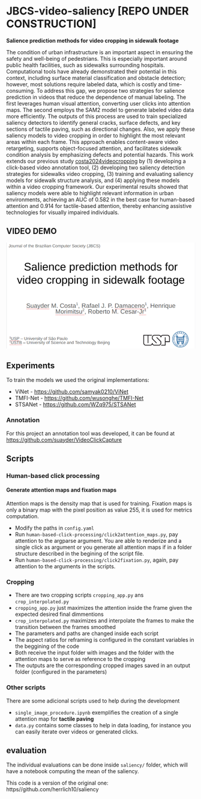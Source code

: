 # JBCS-video-saliency [REPO UNDER CONSTRUCTION]

**Salience prediction methods for video cropping in sidewalk footage**

The condition of urban infrastructure is an important aspect in ensuring the safety and well-being of pedestrians. This is especially important around public health facilities, such as sidewalks surrounding hospitals. Computational tools have already demonstrated their potential in this context, including surface material classification and obstacle detection; however, most solutions require labeled data, which is costly and time-consuming. To address this gap, we propose two strategies for salience prediction in videos that reduce the dependence of manual labeling. The first leverages human visual attention, converting user clicks into attention maps. The second employs the SAM2 model to generate labeled video data more efficiently. The outputs of this process are used to train specialized saliency detectors to identify general cracks, surface defects, and key sections of tactile paving, such as directional changes. Also, we apply these saliency models to video cropping in order to highlight the most relevant areas within each frame. This approach enables content-aware video retargeting, supports object-focused attention, and facilitates sidewalk condition analysis by emphasizing defects and potential hazards. This work extends our previous  study [costa2024videocropping](https://repositorio.usp.br/directbitstream/6a94f30c-3267-4f77-8b84-042cd0eecc96/3225831.pdf) by (1) developing a click-based video annotation tool, (2) developing two saliency detection strategies for sidewalks video cropping, (3) training and evaluating saliency models for sidewalk structure analysis, and (4) applying these models within a video cropping framework. Our experimental results showed that saliency models were able to highlight relevant information in urban environments, achieving an AUC of 0.582 in the best case for human-based attention and 0.914 for tactile-based attention, thereby enhancing assistive technologies for visually impaired individuals.

## VIDEO DEMO

[![](assets/first_page.png)](https://drive.google.com/file/d/1fe7JgEsmDxfiSc1JlJBSFe1ezeB4KgNb/view?usp=drive_link)

## Experiments

To train the models we used the original implementations:

- ViNet - https://github.com/samyak0210/ViNet
- TMFI-Net - https://github.com/wusonghe/TMFI-Net
- STSANet - https://github.com/WZq975/STSANet

### Annotation

For this project an annotation tool was developed, it can be found at https://github.com/suayder/VideoClickCapture

## Scripts

### Human-based click processing

#### Generate attention maps and fixation maps

Attention maps is the density map that is used for training. Fixation maps is only a binary map with the pixel position as value 255, it is used for metrics computation.

- Modify the paths in `config.yaml`
- Run `human-based-click-processing/click2attention_maps.py`, pay attention to the argparse argument. You are able to renderize and a single click as argument or you generate all attention maps if in a folder structure described in the begining of the script file.
- Run `human-based-click-processing/click2fixation.py`, again, pay attention to the arguments in the scripts.

### Cropping

- There are two cropping scripts `cropping_app.py` ans `crop_interpolated.py`
- `cropping_app.py` just maximizes the attention inside the frame given the expected desired final dimmentions
- `crop_interpolated.py` maximizes and interpolate the frames to make the transition between the frames smoothed
- The parameters and paths are changed inside each script
- The aspect ratios for reframing is configured in the constant variables in the beggining of the code
- Both receive the input folder with images and the folder with the attention maps to serve as reference to the cropping
- The outputs are the corresponding cropped images saved in an output folder (configured in the parameters)

### Other scripts

There are some adicional scripts used to help during the development

- `single_image_procedure.ipynb` exemplifies the creation of a single attention map for **tactile paving**
- `data.py` contains some classes to help in data loading, for instance you can easily iterate over videos or generated clicks.


## evaluation

The individual evaluations can be done inside `saliency/` folder, which will have a notebook computing the mean of the saliency.

This code is a version of the original one: https//github.com/herrlich10/saliency


